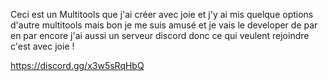 Ceci est un Multitools que j'ai créer avec joie et j'y ai mis quelque options d'autre multitools mais bon je me suis amusé et je vais le developer de par en par encore 
j'ai aussi un serveur discord donc ce qui veulent rejoindre c'est avec joie ! 

https://discord.gg/x3w5sRqHbQ
